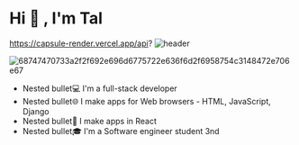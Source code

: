 
   # Hi 👋 , I'm Tal #
   https://capsule-render.vercel.app/api?
 ![header](https://capsule-render.vercel.app/api?type=wave&color=gradient&height=200&section=footer&text=capsule%20render&fontSize=70)

![68747470733a2f2f692e696d6775722e636f6d2f6958754c3148472e706e67](https://user-images.githubusercontent.com/68163421/110488009-ca57e480-80f6-11eb-99e4-7ddf79b3fd87.png/height=200)


 * Nested bullet💻 I'm a full-stack developer
 * Nested bullet🌐 I make apps for Web browsers - HTML, JavaScript, Django
 * Nested bullet📱  I make apps in React
 * Nested bullet🎓 I'm a Software engineer student 3nd


 
